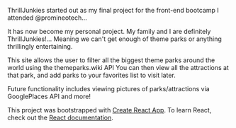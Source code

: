 ThrillJunkies started out as my final project for the front-end bootcamp I attended @promineotech...

It has now become my personal project. My family and I are definitely ThrillJunkies!...
Meaning we can't get enough of theme parks or anything thrillingly entertaining.

This site allows the user to filter all the biggest theme parks around the world using the themeparks.wiki API
You can then view all the attractions at that park, and add parks to your favorites list to visit later.

Future functionality includes viewing pictures of parks/attractions via GooglePlaces API and more!

This project was bootstrapped with [Create React App](https://github.com/facebook/create-react-app).
To learn React, check out the [React documentation](https://reactjs.org/).
